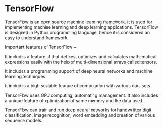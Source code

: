 # TensorFlow

TensorFlow is an open source machine learning framework. 
It is used for implementing machine learning and deep learning applications.
TensorFlow is designed in Python programming language, hence it is considered an easy to understand framework.


Important features of TensorFlow −

It includes a feature of that defines, optimizes and calculates mathematical expressions easily with the help of multi-dimensional arrays called tensors.

It includes a programming support of deep neural networks and machine learning techniques.

It includes a high scalable feature of computation with various data sets.

TensorFlow uses GPU computing, automating management. It also includes a unique feature of optimization of same memory and the data used.

TensorFlow can train and run deep neural networks for handwritten digit classification, image recognition, word embedding and creation of various sequence models.



